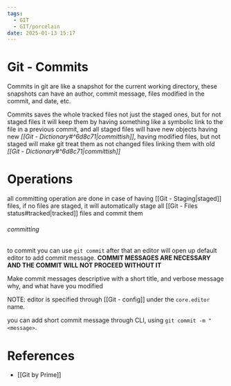 ```yaml
---
tags:
  - GIT
  - GIT/porcelain
date: 2025-01-13 15:17
---
```

# Git - Commits
Commits in git are like a snapshot for the current working directory, these snapshots can have an author, commit message, files modified in the commit, and date, etc.

Commits saves the whole tracked files not just the staged ones, but for not staged files it will keep them by having something like a symbolic link to the file in a previous commit, and all staged files will have new objects having new *[[Git - Dictionary#^6d8c71|committish]]*, having modified files, but not staged will make git treat them as not changed files linking them with old *[[Git - Dictionary#^6d8c71|committish]]*

# Operations
all committing operation are done in case of having [[Git - Staging|staged]] files, if no files are staged, it will automatically stage all [[Git - Files status#tracked|tracked]] files and commit them
###### committing
to commit you can use `git commit` after that an editor will open up default editor to add commit message.
**COMMIT MESSAGES ARE NECESSARY AND THE COMMIT WILL NOT PROCEED WITHOUT IT**

Make commit messages descriptive with a short title, and verbose message why, and what have you modified

NOTE: editor is specified through [[Git - config]] under the `core.editor` name.

you can add short commit message through CLI, using `git commit -m "<message>`.


# References
- [[Git by Prime]]